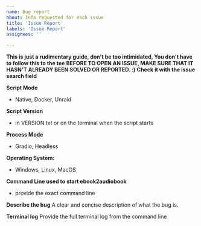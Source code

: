 ```yaml
---
name: Bug report
about: Info requested for each issue
title: 'Issue Report'
labels: 'Issue Report'
assignees: ''

---
```


**This is just a rudimentary guide, don't be too intimidated, You don't have to follow this to the tee**
**BEFORE TO OPEN AN ISSUE, MAKE SURE THAT IT HASN'T ALREADY BEEN SOLVED OR REPORTED. :)**
**Check it with the issue search field**

**Script Mode**
- Native, Docker, Unraid

**Script Version**
- in VERSION.txt or on the terminal when the script starts

**Process Mode**
- Gradio, Headless
  
**Operating System:**
 - Windows, Linux, MacOS
 
**Command Line used to start ebook2audiobook**
- provide the exact command line

**Describe the bug**
A clear and concise description of what the bug is.

**Terminal log**
Provide the full terminal log from the command line

